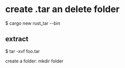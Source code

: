 # create .tar an delete folder
$ cargo new rust_tar --bin

## extract
$ tar -xvf foo.tar 

create a folder: mkdir folder
